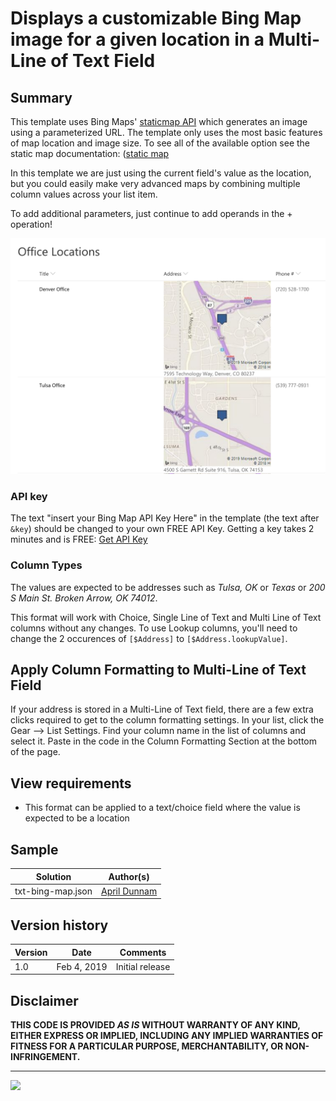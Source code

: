 # Displays a customizable Bing Map image for a given location in a Multi-Line of Text Field

## Summary
This template uses Bing Maps' [staticmap API](https://docs.microsoft.com/en-us/bingmaps) which generates an image using a parameterized URL. The template only uses the most basic features of map location and image size. To see all of the available option see the static map documentation: ([static map](https://docs.microsoft.com/en-us/bingmaps/rest-services/imagery/get-a-static-map)


In this template we are just using the current field's value as the location, but you could easily make very advanced maps by combining multiple column values across your list item.

To add additional parameters, just continue to add operands in the + operation!

![screenshot of the sample](./text-bing-map-Screenshot.png)

### API key

The text "insert your Bing Map API Key Here" in the template (the text after `&key`) should be changed to your own FREE API Key. Getting a key takes 2 minutes and is FREE: [Get API Key](https://docs.microsoft.com/en-us/bingmaps/getting-started/bing-maps-dev-center-help/getting-a-bing-maps-key)


### Column Types

The values are expected to be addresses such as _Tulsa, OK_ or _Texas_ or _200 S Main St. Broken Arrow, OK 74012_.

This format will work with Choice, Single Line of Text and Multi Line of Text columns without any changes. To use Lookup columns, you'll need to change the 2 occurences of `[$Address]` to `[$Address.lookupValue]`.

## Apply Column Formatting to Multi-Line of Text Field
If your address is stored in a Multi-Line of Text field, there are a few extra clicks required to get to the column formatting settings.  In your list, click the Gear --> List Settings. Find your column name in the list of columns and select it. Paste in the code in the Column Formatting Section at the bottom of the page.

## View requirements
- This format can be applied to a text/choice field where the value is expected to be a location

## Sample

Solution|Author(s)
--------|---------
txt-bing-map.json | [April Dunnam](https://twitter.com/aprildunnam)

## Version history

Version|Date|Comments
-------|----|--------
1.0|Feb 4, 2019|Initial release

## Disclaimer
**THIS CODE IS PROVIDED *AS IS* WITHOUT WARRANTY OF ANY KIND, EITHER EXPRESS OR IMPLIED, INCLUDING ANY IMPLIED WARRANTIES OF FITNESS FOR A PARTICULAR PURPOSE, MERCHANTABILITY, OR NON-INFRINGEMENT.**

---
<img src="https://telemetry.sharepointpnp.com/sp-dev-list-formatting/column-samples/text-bing-map" />
